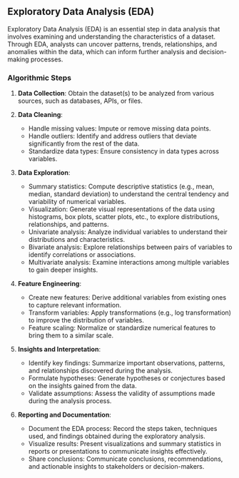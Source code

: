 ## Exploratory Data Analysis (EDA)


Exploratory Data Analysis (EDA) is an essential step in data analysis that involves examining and understanding the characteristics of a dataset. 
Through EDA, analysts can uncover patterns, trends, relationships, and anomalies within the data, which can inform further analysis and decision-making processes.

### Algorithmic Steps

1. **Data Collection**: Obtain the dataset(s) to be analyzed from various sources, such as databases, APIs, or files.

2. **Data Cleaning**:
   - Handle missing values: Impute or remove missing data points.
   - Handle outliers: Identify and address outliers that deviate significantly from the rest of the data.
   - Standardize data types: Ensure consistency in data types across variables.

3. **Data Exploration**:
   - Summary statistics: Compute descriptive statistics (e.g., mean, median, standard deviation) to understand the central tendency and variability of numerical variables.
   - Visualization: Generate visual representations of the data using histograms, box plots, scatter plots, etc., to explore distributions, relationships, and patterns.
   - Univariate analysis: Analyze individual variables to understand their distributions and characteristics.
   - Bivariate analysis: Explore relationships between pairs of variables to identify correlations or associations.
   - Multivariate analysis: Examine interactions among multiple variables to gain deeper insights.

4. **Feature Engineering**:
   - Create new features: Derive additional variables from existing ones to capture relevant information.
   - Transform variables: Apply transformations (e.g., log transformation) to improve the distribution of variables.
   - Feature scaling: Normalize or standardize numerical features to bring them to a similar scale.

5. **Insights and Interpretation**:
   - Identify key findings: Summarize important observations, patterns, and relationships discovered during the analysis.
   - Formulate hypotheses: Generate hypotheses or conjectures based on the insights gained from the data.
   - Validate assumptions: Assess the validity of assumptions made during the analysis process.

6. **Reporting and Documentation**:
   - Document the EDA process: Record the steps taken, techniques used, and findings obtained during the exploratory analysis.
   - Visualize results: Present visualizations and summary statistics in reports or presentations to communicate insights effectively.
   - Share conclusions: Communicate conclusions, recommendations, and actionable insights to stakeholders or decision-makers.

